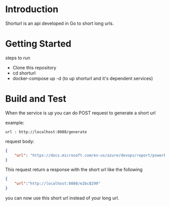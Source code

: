 # Introduction 
Shorturl is an api developed in Go to short long urls. 

# Getting Started
steps to run 
- Clone this repository
- cd shorturl
- docker-compose up -d (to up shorturl and it's dependent services)

# Build and Test
When the service is up you can do POST request to generate a short url

example:
```
url : http://localhost:8080/generate

```
request body:
```json
{
	"url": "https://docs.microsoft.com/en-us/azure/devops/report/powerbi/data-connector-connect?view=azure-devops"
}

```
This request return a response with the short url like the following 
```json
{
    "url":"http://localhost:8080/e2bc8299"
}
```
you can now use this short url instead of your long url.
